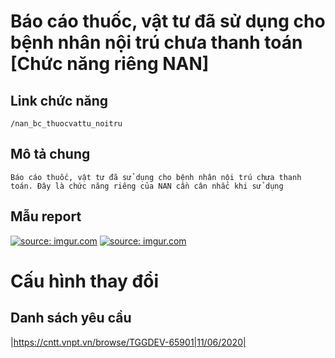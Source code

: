 #  Báo cáo thuốc, vật tư đã sử dụng cho bệnh nhân nội trú chưa thanh toán [Chức năng riêng NAN]

## Link chức năng

	/nan_bc_thuocvattu_noitru

## Mô tả chung

	Báo cáo thuốc, vật tư đã sử dụng cho bệnh nhân nội trú chưa thanh toán. Đây là chức năng riêng của NAN cần cân nhắc khi sử dụng


## Mẫu report
<a href="https://imgur.com/hl3Tf90"><img src="https://i.imgur.com/hl3Tf90.png" title="source: imgur.com" /></a>
<a href="https://imgur.com/4F0VnGA"><img src="https://i.imgur.com/4F0VnGA.png" title="source: imgur.com" /></a>

# Cấu hình thay đổi

## Danh sách yêu cầu

|https://cntt.vnpt.vn/browse/TGGDEV-65901|11/06/2020|
